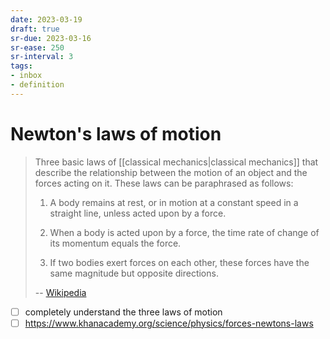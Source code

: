 ```yaml
---
date: 2023-03-19
draft: true
sr-due: 2023-03-16
sr-ease: 250
sr-interval: 3
tags:
- inbox
- definition
---
```


# Newton's laws of motion

> Three basic laws of [[classical mechanics|classical mechanics]]
> that describe the relationship between the motion of an object and the forces
> acting on it. These laws can be paraphrased as follows:
>
> 1. A body remains at rest, or in motion at a constant speed in a straight line,
> unless acted upon by a force.
>
> 2. When a body is acted upon by a force, the time
> rate of change of its momentum equals the force.
>
> 3. If two bodies exert forces on
> each other, these forces have the same magnitude but opposite directions.
>
> -- [Wikipedia](https://en.wikipedia.org/wiki/Newton%27s_laws_of_motion)

- [ ] completely understand the three laws of motion
- [ ] https://www.khanacademy.org/science/physics/forces-newtons-laws